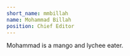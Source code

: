 ```yaml
---
short_name: mmbillah
name: Mohammad Billah
position: Chief Editor
---
```


Mohammad is a mango and lychee eater.
